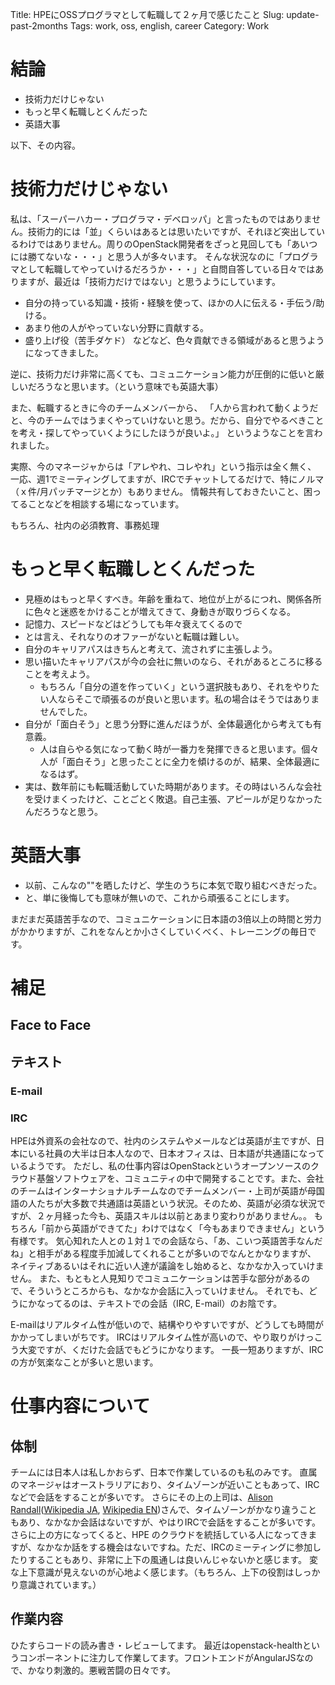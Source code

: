 Title: HPEにOSSプログラマとして転職して２ヶ月で感じたこと
Slug: update-past-2months
Tags: work, oss, english, career
Category: Work


# 結論

* 技術力だけじゃない
* もっと早く転職しとくんだった
* 英語大事

以下、その内容。

# 技術力だけじゃない

私は、「スーパーハカー・プログラマ・デベロッパ」と言ったものではありません。技術力的には「並」くらいはあるとは思いたいですが、それほど突出しているわけではありません。周りのOpenStack開発者をざっと見回しても「あいつには勝てないな・・・」と思う人が多々います。
そんな状況なのに「プログラマとして転職してやっていけるだろうか・・・」と自問自答している日々ではありますが、最近は「技術力だけではない」と思うようにしています。
* 自分の持っている知識・技術・経験を使って、ほかの人に伝える・手伝う/助ける。
* あまり他の人がやっていない分野に貢献する。
* 盛り上げ役（苦手ダケド）
などなど、色々貢献できる領域があると思うようになってきました。

逆に、技術力だけ非常に高くても、コミュニケーション能力が圧倒的に低いと厳しいだろうなと思います。（という意味でも英語大事）

また、転職するときに今のチームメンバーから、
「人から言われて動くようだと、今のチームではうまくやっていけないと思う。だから、自分でやるべきことを考え・探してやっていくようにしたほうが良いよ。」
というようなことを言われました。


実際、今のマネージャからは「アレやれ、コレやれ」という指示は全く無く、
一応、週1でミーティングしてますが、IRCでチャットしてるだけで、特にノルマ（ｘ件/月パッチマージとか）もありません。
情報共有しておきたいこと、困ってることなどを相談する場になっています。

もちろん、社内の必須教育、事務処理

# もっと早く転職しとくんだった
  * 見極めはもっと早くすべき。年齢を重ねて、地位が上がるにつれ、関係各所に色々と迷惑をかけることが増えてきて、身動きが取りづらくなる。
  * 記憶力、スピードなどはどうしても年々衰えてくるので
  * とは言え、それなりのオファーがないと転職は難しい。
  * 自分のキャリアパスはきちんと考えて、流されずに主張しよう。
  * 思い描いたキャリアパスが今の会社に無いのなら、それがあるところに移ることを考えよう。
    * もちろん「自分の道を作っていく」という選択肢もあり、それをやりたい人ならそこで頑張るのが良いと思います。私の場合はそうではありませんでした。
  * 自分が「面白そう」と思う分野に進んだほうが、全体最適化から考えても有意義。
    * 人は自らやる気になって動く時が一番力を発揮できると思います。個々人が「面白そう」と思ったことに全力を傾けるのが、結果、全体最適になるはず。
  * 実は、数年前にも転職活動していた時期があります。その時はいろんな会社を受けまくったけど、ことごとく敗退。自己主張、アピールが足りなかったんだろうなと思う。


# 英語大事
  * 以前、こんなの""を晒したけど、学生のうちに本気で取り組むべきだった。
  * と、単に後悔しても意味が無いので、これから頑張ることにします。

まだまだ英語苦手なので、コミュニケーションに日本語の3倍以上の時間と労力がかかりますが、これをなんとか小さくしていくべく、トレーニングの毎日です。

# 補足

## Face to Face
## テキスト
### E-mail
### IRC
HPEは外資系の会社なので、社内のシステムやメールなどは英語が主ですが、日本にいる社員の大半は日本人なので、日本オフィスは、日本語が共通語になっているようです。
ただし、私の仕事内容はOpenStackというオープンソースのクラウド基盤ソフトウェアを、コミュニティの中で開発することです。また、会社のチームはインターナショナルチームなのでチームメンバー・上司が英語が母国語の人たちが大多数で共通語は英語という状況。そのため、英語が必須な状況ですが、２ヶ月経った今も、英語スキルは以前とあまり変わりがありません。。
もちろん「前から英語ができてた」わけではなく「今もあまりできません」という有様です。
気心知れた人との１対１での会話なら、「あ、こいつ英語苦手なんだね」と相手がある程度手加減してくれることが多いのでなんとかなりますが、
ネイティブあるいはそれに近い人達が議論をし始めると、なかなか入っていけません。
また、もともと人見知りでコミュニケーションは苦手な部分があるので、そういうところからも、なかなか会話に入っていけません。
それでも、どうにかなってるのは、テキストでの会話（IRC, E-mail）のお陰です。

E-mailはリアルタイム性が低いので、結構やりやすいですが、どうしても時間がかかってしまいがちです。
IRCはリアルタイム性が高いので、やり取りがけっこう大変ですが、くだけた会話でもどうにかなります。
一長一短ありますが、IRCの方が気楽なことが多いと思います。

# 仕事内容について
## 体制
チームには日本人は私しかおらず、日本で作業しているのも私のみです。
直属のマネージャはオーストラリアにおり、タイムゾーンが近いこともあって、IRCなどで会話をすることが多いです。
さらにその上の上司は、[Alison Randall](http://allisonrandal.com/)([Wikipedia JA](https://ja.wikipedia.org/wiki/%E3%82%A2%E3%83%AA%E3%82%BD%E3%83%B3%E3%83%BB%E3%83%A9%E3%83%B3%E3%83%80%E3%83%AB), [Wikipedia EN](https://en.wikipedia.org/wiki/Allison_Randal))さんで、タイムゾーンがかなり違うこともあり、なかなか会話はないですが、やはりIRCで会話をすることが多いです。
さらに上の方になってくると、HPE のクラウドを統括している人になってきますが、なかなか話をする機会はないですね。ただ、IRCのミーティングに参加したりすることもあり、非常に上下の風通しは良いんじゃないかと感じます。
変な上下意識が見えないのが心地よく感じます。（もちろん、上下の役割はしっかり意識されています。）

## 作業内容
ひたすらコードの読み書き・レビューしてます。
最近はopenstack-healthというコンポーネントに注力して作業してます。フロントエンドがAngularJSなので、かなり刺激的。悪戦苦闘の日々です。



